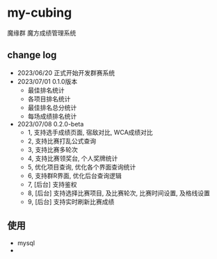 # my-cubing
魔缘群 魔方成绩管理系统


## change log
- 2023/06/20 正式开始开发群赛系统
- 2023/07/01 0.1.0版本
  - 最佳排名统计
  - 各项目排名统计
  - 最佳排名总分统计
  - 每场成绩排名统计
- 2023/07/08 0.2.0-beta
  * 1, 支持选手成绩页面, 宿敌对比, WCA成绩对比
  * 2, 支持比赛打乱公式查询
  * 3, 支持比赛多轮次
  * 4, 支持比赛领奖台, 个人奖牌统计
  * 5, 优化项目查询, 优化各个界面查询统计
  * 6, 支持群R界面, 优化后台查询逻辑
  * 7, [后台] 支持鉴权
  * 8, [后台] 支持选择比赛项目, 及比赛轮次, 比赛时间设置, 及格线设置
  * 9, [后台] 支持实时刷新比赛成绩


## 使用
- mysql
- 